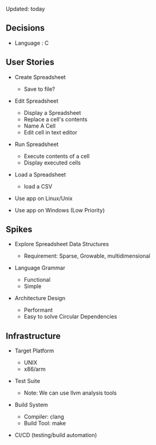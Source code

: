 
Updated: today


## Decisions
- Language : C


## User Stories
- Create Spreadsheet
    - Save to file?
- Edit Spreadsheet
    - Display a Spreadsheet
    - Replace a cell's contents
    - Name A Cell
    - Edit cell in text editor
- Run Spreadsheet
    - Execute contents of a cell
    - Display executed cells
- Load a Spreadsheet
    - load a CSV

- Use app on Linux/Unix
- Use app on Windows (Low Priority)

## Spikes
- Explore Spreadsheet Data Structures
    - Requirement: Sparse, Growable, multidimensional

- Language Grammar
    - Functional
    - Simple

- Architecture Design
    - Performant
    - Easy to solve Circular Dependencies

## Infrastructure

- Target Platform
    - UNIX
    - x86/arm

- Test Suite
    - Note: We can use llvm analysis tools

- Build System
    - Compiler: clang
    - Build Tool: make

- CI/CD (testing/build automation)

